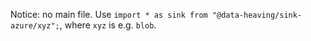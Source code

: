 Notice: no main file.
Use `import * as sink from "@data-heaving/sink-azure/xyz";`, where `xyz` is e.g. `blob`.